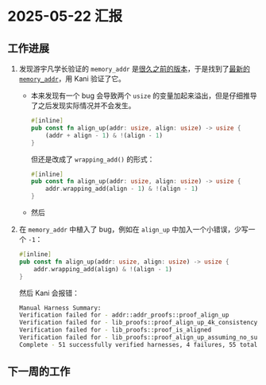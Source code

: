 # 2025-05-22 汇报

## 工作进展

1. 发现游宇凡学长验证的 `memory_addr` 是[很久之前的版本](https://github.com/rcore-os/arceos/tree/dev/crates/memory_addr)，于是找到了[最新的 `memory_addr`](https://github.com/arceos-org/axmm_crates/tree/main/memory_addr)，用 Kani 验证了它。
   - 本来发现有一个 bug 会导致两个 `usize` 的变量加起来溢出，但是仔细推导了之后发现实际情况并不会发生。
      ```rust
      #[inline]
      pub const fn align_up(addr: usize, align: usize) -> usize {
          (addr + align - 1) & !(align - 1)
      }
      ```

      但还是改成了 `wrapping_add()` 的形式：

      ```rust
      #[inline]
      pub const fn align_up(addr: usize, align: usize) -> usize {
          addr.wrapping_add(align - 1) & !(align - 1)
      }
      ```
   - 然后
2. 在 `memory_addr` 中植入了 bug，例如在 `align_up` 中加入一个小错误，少写一个 `-1`：
   ```rust
   #[inline]
   pub const fn align_up(addr: usize, align: usize) -> usize {
       addr.wrapping_add(align) & !(align - 1)
   }
   ```
   
   然后 Kani 会报错：

   ```bash
   Manual Harness Summary:
   Verification failed for - addr::addr_proofs::proof_align_up
   Verification failed for - lib_proofs::proof_align_up_4k_consistency_and_properties
   Verification failed for - lib_proofs::proof_is_aligned
   Verification failed for - lib_proofs::proof_align_up_assuming_no_sum_overflow
   Complete - 51 successfully verified harnesses, 4 failures, 55 total.
   ```

## 下一周的工作

